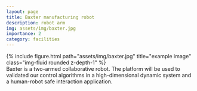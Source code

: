 ```yaml
---
layout: page
title: Baxter manufacturing robot
description: robot arm
img: assets/img/baxter.jpg
importance: 2
category: facilities
---
```


<div class="row">
    <div class="col-sm mt-3 mt-md-0">
        {% include figure.html path="assets/img/baxter.jpg" title="example image" class="img-fluid rounded z-depth-1" %}
    </div>
</div>
<div class="caption">
Baxter is a two-armed collaborative robot. The platform will be used to validated our control algorithms in a high-dimensional dynamic system and a human-robot safe interaction application.
</div>
